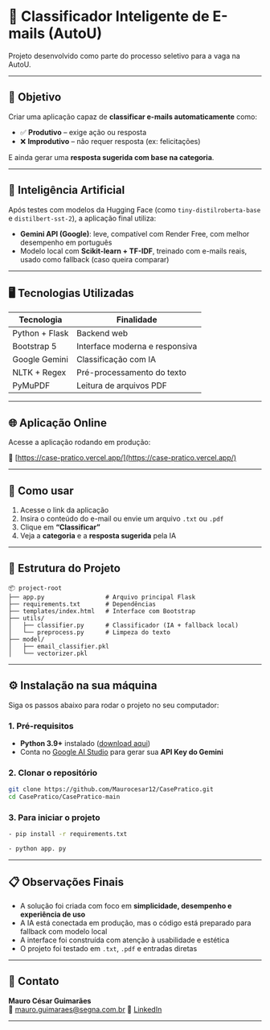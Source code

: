 
# 📧 Classificador Inteligente de E-mails (AutoU)

Projeto desenvolvido como parte do processo seletivo para a vaga na AutoU.

---

## 🚀 Objetivo

Criar uma aplicação capaz de **classificar e-mails automaticamente** como:

- ✅ **Produtivo** – exige ação ou resposta
- ❌ **Improdutivo** – não requer resposta (ex: felicitações)

E ainda gerar uma **resposta sugerida com base na categoria**.

---

## 🧠 Inteligência Artificial

Após testes com modelos da Hugging Face (como `tiny-distilroberta-base` e `distilbert-sst-2`), a aplicação final utiliza:

- **Gemini API (Google)**: leve, compatível com Render Free, com melhor desempenho em português
- Modelo local com **Scikit-learn + TF-IDF**, treinado com e-mails reais, usado como fallback (caso queira comparar)

---

## 🖥️ Tecnologias Utilizadas

| Tecnologia     | Finalidade                       |
|----------------|----------------------------------|
| Python + Flask | Backend web                      |
| Bootstrap 5    | Interface moderna e responsiva   |
| Google Gemini  | Classificação com IA             |
| NLTK + Regex   | Pré-processamento do texto       |
| PyMuPDF        | Leitura de arquivos PDF          |

---

## 🌐 Aplicação Online

Acesse a aplicação rodando em produção:

🔗 [https://case-pratico.vercel.app/](https://case-pratico.vercel.app/)

---

## 🧪 Como usar

1. Acesse o link da aplicação
2. Insira o conteúdo do e-mail ou envie um arquivo `.txt` ou `.pdf`
3. Clique em **“Classificar”**
4. Veja a **categoria** e a **resposta sugerida** pela IA

---

## 📁 Estrutura do Projeto

```
📦 project-root
├── app.py                 # Arquivo principal Flask
├── requirements.txt       # Dependências
├── templates/index.html   # Interface com Bootstrap
├── utils/
│   ├── classifier.py      # Classificador (IA + fallback local)
│   └── preprocess.py      # Limpeza do texto
├── model/
│   ├── email_classifier.pkl
│   └── vectorizer.pkl
```
---

## ⚙️ Instalação na sua máquina

Siga os passos abaixo para rodar o projeto no seu computador:

### 1. Pré-requisitos
- **Python 3.9+** instalado ([download aqui](https://www.python.org/downloads/))
- Conta no [Google AI Studio](https://ai.google.dev/) para gerar sua **API Key do Gemini**

### 2. Clonar o repositório
```bash
git clone https://github.com/Maurocesar12/CasePratico.git
cd CasePratico/CasePratico-main
```
### 3. Para iniciar o projeto
```bash
- pip install -r requirements.txt

- python app. py
```
---

## 📋 Observações Finais

- A solução foi criada com foco em **simplicidade, desempenho e experiência de uso**
- A IA está conectada em produção, mas o código está preparado para fallback com modelo local
- A interface foi construída com atenção à usabilidade e estética
- O projeto foi testado em `.txt`, `.pdf` e entradas diretas

---

## 🤝 Contato

**Mauro César Guimarães**  
📧 mauro.guimaraes@segna.com.br 
🔗 [LinkedIn](https://www.linkedin.com/in/mauro-c%C3%A9sar-guimaraes-santos-junior-b9638b203/)

---
